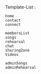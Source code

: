 Template-List :

    home
    contact
    connect

    membersList
    songs
    rehearsal
    chat
    sharingZone
    Videos

    adminSongs
    adminRehearsal